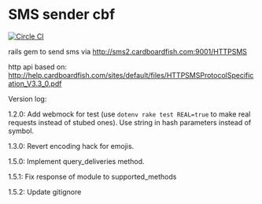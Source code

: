 # SMS sender cbf

[![Circle CI](https://circleci.com/gh/MJ-Ghorbanalibeik/sms_sender_cbf/tree/master.svg?style=svg)](https://circleci.com/gh/MJ-Ghorbanalibeik/sms_sender_cbf/tree/master)

rails gem to send sms via http://sms2.cardboardfish.com:9001/HTTPSMS

http api based on: 
http://help.cardboardfish.com/sites/default/files/HTTPSMSProtocolSpecification_V3.3_0.pdf

Version log:

  1.2.0: 
    Add webmock for test (use ```dotenv rake test REAL=true``` to make real requests instead of stubed ones). 
    Use string in hash parameters instead of symbol.

  1.3.0: 
    Revert encoding hack for emojis.

  1.5.0: 
    Implement query_deliveries method.

  1.5.1:
    Fix response of module to supported_methods

  1.5.2:
    Update gitignore

